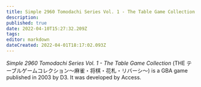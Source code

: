 ```yaml
---
title: Simple 2960 Tomodachi Series Vol. 1 - The Table Game Collection
description: 
published: true
date: 2022-04-10T15:27:32.209Z
tags: 
editor: markdown
dateCreated: 2022-04-01T18:17:02.093Z
---
```


_Simple 2960 Tomodachi Series Vol. 1 - The Table Game Collection_ (<span lang='ja'>THE テーブルゲームコレクション～麻雀・将棋・花札・リバーシ～</span>) is a GBA game published in 2003 by D3.
It was developed by Access.
